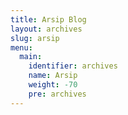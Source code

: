 ```yaml
---
title: Arsip Blog
layout: archives
slug: arsip
menu:
  main:
    identifier: archives
    name: Arsip
    weight: -70
    pre: archives
---
```

